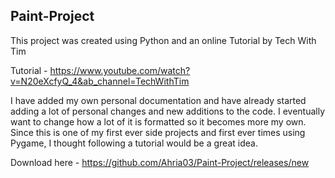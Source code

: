 ## Paint-Project

This project was created using Python and an online Tutorial by Tech With Tim

Tutorial - https://www.youtube.com/watch?v=N20eXcfyQ_4&ab_channel=TechWithTim

I have added my own personal documentation and have already started adding a 
lot of personal changes and new additions to the code. I eventually want to
change how a lot of it is formatted so it becomes more my own. Since this is
one of my first ever side projects and first ever times using Pygame, I thought
following a tutorial would be a great idea.

Download here - https://github.com/Ahria03/Paint-Project/releases/new